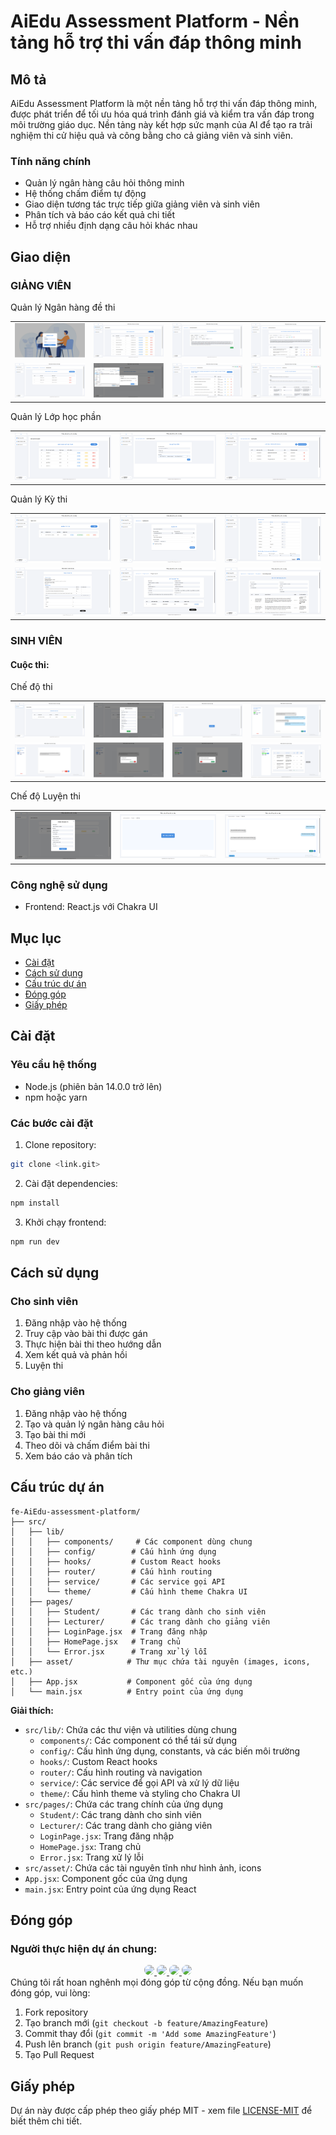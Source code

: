 # AiEdu Assessment Platform - Nền tảng hỗ trợ thi vấn đáp thông minh

## Mô tả
AiEdu Assessment Platform là một nền tảng hỗ trợ thi vấn đáp thông minh, được phát triển để tối ưu hóa quá trình đánh giá và kiểm tra vấn đáp trong môi trường giáo dục. Nền tảng này kết hợp sức mạnh của AI để tạo ra trải nghiệm thi cử hiệu quả và công bằng cho cả giảng viên và sinh viên.

### Tính năng chính
- Quản lý ngân hàng câu hỏi thông minh
- Hệ thống chấm điểm tự động
- Giao diện tương tác trực tiếp giữa giảng viên và sinh viên
- Phân tích và báo cáo kết quả chi tiết
- Hỗ trợ nhiều định dạng câu hỏi khác nhau

## Giao diện
### GIẢNG VIÊN
<table width="100%">
  <tbody>
    <p>Quản lý Ngân hàng đề thi</p>
    <tr>
      <td width="1%"><img src="src/asset/screenshot/login-page.png"/></td>
      <td width="1%"><img src="src/asset/screenshot/lecture/course-chapter-question/lt-course-view-list.png"/></td>
      <td width="1%"><img src="src/asset/screenshot/lecture/course-chapter-question/lt-create-course.png"/></td>
      <td width="1%"><img src="src/asset/screenshot/lecture/course-chapter-question/lt-chapter-view-list.png"/></td>
    </tr>
    <tr>
        <td width="1%"><img src="src/asset/screenshot/lecture/course-chapter-question/lt-chapter-view-document.png"/></td>
        <td width="1%"><img src="src/asset/screenshot/lecture/course-chapter-question/lt-chapter-document-addFiles.png"/></td>
        <td width="1%"><img src="src/asset/screenshot/lecture/course-chapter-question/lt-question-view-list.png"/></td>
        <td width="1%"><img src="src/asset/screenshot/lecture/course-chapter-question/lt-question-detail.png"/></td>
    </tr>
  </tbody>
</table> 
<table width="100%">
  <tbody>
    <p>Quản lý Lớp học phần</p>
    <tr>
        <td width="1%"><img src="src/asset/screenshot/lecture/class/lt-class-list-view.png"/></td>
        <td width="1%"><img src="src/asset/screenshot/lecture/class/lt-class-create.png"/></td>
        <td width="1%"><img src="src/asset/screenshot/lecture/class//lt-class-student-view-list.png"/></td>
    </tr>
  </tbody>
</table> 
<table width="100%">
  <tbody>
    <p>Quản lý Kỳ thi</p>
    <tr>
        <td width="1%"><img src="src/asset/screenshot/lecture/exam/lt-exam-view-list.png"/></td>
        <td width="1%"><img src="src/asset/screenshot/lecture/exam/lt-exam-create-general.png"/></td>
        <td width="1%"><img src="src/asset/screenshot/lecture/exam/lt-exam-create-match-point.png"/></td>
    </tr>
    <tr>
        <td width="1%"><img src="src/asset/screenshot/lecture/exam/lt-exam-detail-view.png"/></td>
        <td width="1%"><img src="src/asset/screenshot/lecture/exam/lt-exam-result-view-list.png"/></td>
        <td width="1%"><img src="src/asset/screenshot/lecture/exam/lt-exam-result-detail-view.png"/></td>
    </tr>
  </tbody>
</table>

### SINH VIÊN
<h4>Cuộc thi:</h4>
<table width="100%">
  <tbody>
    <p>Chế độ thi</p>
    <tr>
        <td width="1%"><img src="src/asset/screenshot/student/st-exam-view-list.png"/></td>
        <td width="1%"><img src="src/asset/screenshot/student/exam-taking/st-exam-modal-detail.png"/></td>
        <td width="1%"><img src="src/asset/screenshot/student/exam-taking/st-exam-taking-start.png"/></td>
        <td width="1%"><img src="src/asset/screenshot/student/exam-taking/st-exam-taking.png"/></td>
    </tr>
    <tr>
        <td width="1%"><img src="src/asset/screenshot/student/exam-taking/exam-taking-recording.png"/></td>
        <td width="1%"><img src="src/asset/screenshot/student/exam-taking/st-exam-taking-confirm-answer.png"/></td>
        <td width="1%"><img src="src/asset/screenshot/student/exam-taking/st-exam-taking-confirm-finish.png"/></td>
        <td width="1%"><img src="src/asset/screenshot/student/exam-taking/st-exam-taking-result.png"/></td>
    </tr>
  </tbody>
</table> 
<table width="100%">
  <tbody>
    <p>Chế độ Luyện thi</p>
    <tr>
        <td width="1%"><img src="src/asset/screenshot/student/exam-practice/st-exam-modal-practice.png"/></td>
        <td width="1%"><img src="src/asset/screenshot/student/exam-practice/st-exam-practice-start.png"/></td>
        <td width="1%"><img src="src/asset/screenshot/student/exam-practice/st-exam-practicing.png"/></td>
    </tr>
  </tbody>
</table>  
<!-- <table width="100%">
  <tbody>
    <p>Chế độ Luyện thi</p>
    <tr>
        <td width="1%"><img src="src/asset/screenshot/student/"/></td>
        <td width="1%"><img src="src/asset/screenshot/student/"/></td>
        <td width="1%"><img src="src/asset/screenshot/student/"/></td>
        <td width="1%"><img src="src/asset/screenshot/student/"/></td>
    </tr>
  </tbody>
</table>  -->

### Công nghệ sử dụng
- Frontend: React.js với Chakra UI

## Mục lục
- [Cài đặt](#cài-đặt)
- [Cách sử dụng](#cách-sử-dụng)
- [Cấu trúc dự án](#cấu-trúc-dự-án)
- [Đóng góp](#đóng-góp)
- [Giấy phép](#giấy-phép)

## Cài đặt

### Yêu cầu hệ thống
- Node.js (phiên bản 14.0.0 trở lên)
- npm hoặc yarn

### Các bước cài đặt

1. Clone repository:
```bash
git clone <link.git>
```

2. Cài đặt dependencies:
```bash
npm install
```

3. Khởi chạy frontend:
```bash
npm run dev
```

## Cách sử dụng

### Cho sinh viên
1. Đăng nhập vào hệ thống
2. Truy cập vào bài thi được gán
3. Thực hiện bài thi theo hướng dẫn
4. Xem kết quả và phản hồi
5. Luyện thi

### Cho giảng viên
1. Đăng nhập vào hệ thống
2. Tạo và quản lý ngân hàng câu hỏi
3. Tạo bài thi mới
4. Theo dõi và chấm điểm bài thi
5. Xem báo cáo và phân tích

## Cấu trúc dự án

```
fe-AiEdu-assessment-platform/
├── src/
│   ├── lib/
│   │   ├── components/     # Các component dùng chung
│   │   ├── config/        # Cấu hình ứng dụng
│   │   ├── hooks/         # Custom React hooks
│   │   ├── router/        # Cấu hình routing
│   │   ├── service/       # Các service gọi API
│   │   └── theme/         # Cấu hình theme Chakra UI
│   ├── pages/
│   │   ├── Student/       # Các trang dành cho sinh viên
│   │   ├── Lecturer/      # Các trang dành cho giảng viên
│   │   ├── LoginPage.jsx  # Trang đăng nhập
│   │   ├── HomePage.jsx   # Trang chủ
│   │   └── Error.jsx      # Trang xử lý lỗi
│   ├── asset/            # Thư mục chứa tài nguyên (images, icons, etc.)
│   ├── App.jsx           # Component gốc của ứng dụng
│   └── main.jsx          # Entry point của ứng dụng
```

**Giải thích:**
- `src/lib/`: Chứa các thư viện và utilities dùng chung
  - `components/`: Các component có thể tái sử dụng
  - `config/`: Cấu hình ứng dụng, constants, và các biến môi trường
  - `hooks/`: Custom React hooks
  - `router/`: Cấu hình routing và navigation
  - `service/`: Các service để gọi API và xử lý dữ liệu
  - `theme/`: Cấu hình theme và styling cho Chakra UI
- `src/pages/`: Chứa các trang chính của ứng dụng
  - `Student/`: Các trang dành cho sinh viên
  - `Lecturer/`: Các trang dành cho giảng viên
  - `LoginPage.jsx`: Trang đăng nhập
  - `HomePage.jsx`: Trang chủ
  - `Error.jsx`: Trang xử lý lỗi
- `src/asset/`: Chứa các tài nguyên tĩnh như hình ảnh, icons
- `App.jsx`: Component gốc của ứng dụng
- `main.jsx`: Entry point của ứng dụng React

## Đóng góp

### Người thực hiện dự án chung:
<div w="100" style="text-align: center;"> 
  <a href="https://github.com/Doanh-Dinh-7">
    <img src="https://avatars.githubusercontent.com/u/126660014?v=4" width="50" style="border-radius: 50%;"/>
  </a>
  <a href="https://github.com/heellworld">
    <img src="https://avatars.githubusercontent.com/u/121366474?v=4" width="50" style="border-radius: 50%;"/>
  </a>
  <a href="https://github.com/qanngyen">
    <img src="https://avatars.githubusercontent.com/u/126125030?v=4" width="50" style="border-radius: 50%;"/>
  </a>
  <a href="https://github.com/BaoPhuongPham">
    <img src="https://avatars.githubusercontent.com/u/122434056?v=4" width="50" style="border-radius: 50%;"/>
  </a>
</div>
Chúng tôi rất hoan nghênh mọi đóng góp từ cộng đồng. Nếu bạn muốn đóng góp, vui lòng:

1. Fork repository
2. Tạo branch mới (`git checkout -b feature/AmazingFeature`)
3. Commit thay đổi (`git commit -m 'Add some AmazingFeature'`)
4. Push lên branch (`git push origin feature/AmazingFeature`)
5. Tạo Pull Request

## Giấy phép
Dự án này được cấp phép theo giấy phép MIT - xem file [LICENSE-MIT](LICENSE) để biết thêm chi tiết.